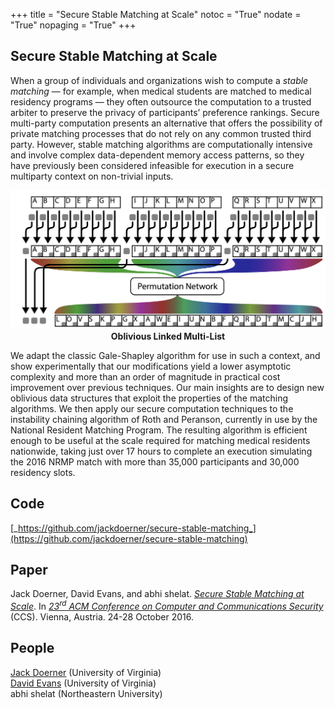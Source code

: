 +++
title = "Secure Stable Matching at Scale"
notoc = "True"
nodate = "True"
nopaging = "True"
+++

## Secure Stable Matching at Scale

When a group of individuals and organizations wish to compute a _stable
matching_ &mdash; for example, when medical students are matched to
medical residency programs &mdash; they often outsource the computation
to a trusted arbiter to preserve the privacy of participants’ preference
rankings. Secure multi-party computation presents an alternative that
offers the possibility of private matching processes that do not rely on
any common trusted third party. However, stable matching algorithms are
computationally intensive and involve complex data-dependent memory
access patterns, so they have previously been considered infeasible for
execution in a secure multiparty context on non-trivial inputs.

<center>
<A href="/images/obliviouslinkedlist.png"><img src="/images/obliviouslinkedlist.png" width=600></a><br>
<b>Oblivious Linked Multi-List</b><br>
</center>

We adapt the classic Gale-Shapley algorithm for use in such a
context, and show experimentally that our modifications yield a
lower asymptotic complexity and more than an order of magnitude
in practical cost improvement over previous techniques. Our
main insights are to design new oblivious data structures that exploit
the properties of the matching algorithms. We then apply our
secure computation techniques to the instability chaining algorithm
of Roth and Peranson, currently in use by the National Resident
Matching Program. The resulting algorithm is efficient enough to
be useful at the scale required for matching medical residents nationwide,
taking just over 17 hours to complete an execution simulating
the 2016 NRMP match with more than 35,000 participants
and 30,000 residency slots.

## Code

[_https://github.com/jackdoerner/secure-stable-matching_](https://github.com/jackdoerner/secure-stable-matching)

## Paper

Jack Doerner, David Evans, and abhi shelat. [_Secure Stable Matching at
Scale_](/docs/matching.pdf).  In [_23<sup>rd</sup> ACM Conference on
Computer and Communications
Security_](https://www.sigsac.org/ccs/CCS2016/) (CCS). Vienna,
Austria. 24-28 October 2016.

## People

[Jack Doerner](https://jackdoerner.net/) (University of Virginia)  
[David Evans](https://www.cs.virginia.edu/evans) (University of Virginia)  
abhi shelat (Northeastern University)







